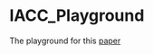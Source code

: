 # IACC_Playground

The playground for this [paper](http://scheme2006.cs.uchicago.edu/11-ghuloum.pdf)
